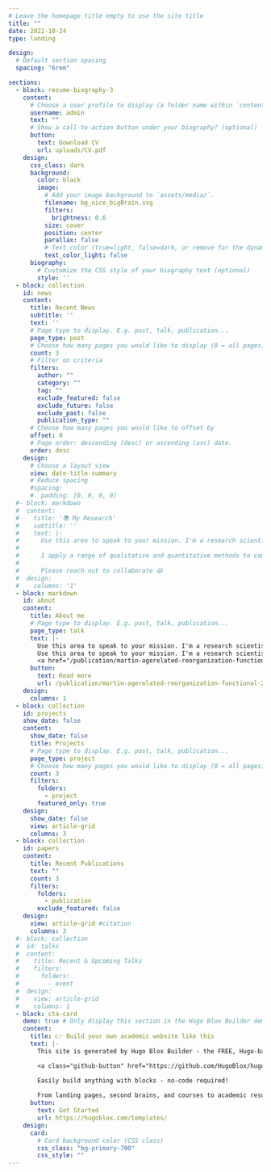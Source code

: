 ```yaml
---
# Leave the homepage title empty to use the site title
title: ""
date: 2022-10-24
type: landing

design:
  # Default section spacing
  spacing: "6rem"

sections:
  - block: resume-biography-3
    content:
      # Choose a user profile to display (a folder name within `content/authors/`)
      username: admin
      text: ""
      # Show a call-to-action button under your biography? (optional)
      button:
        text: Download CV
        url: uploads/CV.pdf
    design:
      css_class: dark
      background:
        color: black
        image:
          # Add your image background to `assets/media/`.
          filename: bg_nice_bigBrain.svg
          filters:
            brightness: 0.6
          size: cover
          position: center
          parallax: false
          # Text color (true=light, false=dark, or remove for the dynamic theme color).
          text_color_light: false
      biography:
        # Customize the CSS style of your biography text (optional)
        style: ''
  - block: collection
    id: news
    content:
      title: Recent News
      subtitle: ''
      text: ''
      # Page type to display. E.g. post, talk, publication...
      page_type: post
      # Choose how many pages you would like to display (0 = all pages)
      count: 3
      # Filter on criteria
      filters:
        author: ""
        category: ""
        tag: ""
        exclude_featured: false
        exclude_future: false
        exclude_past: false
        publication_type: ""
      # Choose how many pages you would like to offset by
      offset: 0
      # Page order: descending (desc) or ascending (asc) date.
      order: desc
    design:
      # Choose a layout view
      view: date-title-summary
      # Reduce spacing
      #spacing:
      #  padding: [0, 0, 0, 0]
  #- block: markdown
  #  content:
  #    title: '📚 My Research'
  #    subtitle: ''
  #    text: |-
  #      Use this area to speak to your mission. I'm a research scientist in the Moonshot team at DeepMind. I blog about machine learning, deep learning, and moonshots.
  #
  #      I apply a range of qualitative and quantitative methods to comprehensively investigate the role of science and technology in the economy.
  #      
  #      Please reach out to collaborate 😃
  #  design:
  #    columns: '1'
  - block: markdown
    id: about
    content:
      title: About me
      # Page type to display. E.g. post, talk, publication...
      page_type: talk
      text: |-
        Use this area to speak to your mission. I'm a research scientist in the Moonshot team at DeepMind. I blog about machine learning, deep learning, and moonshots.
        Use this area to speak to your mission. I'm a research scientist in the Moonshot team at DeepMind. I blog about machine learning, deep learning, and moonshots.
        <a href="/publication/martin-agerelated-reorganization-functional-2023/" class="btn">Read more</a>
      button:
        text: Read more
        url: /publication/martin-agerelated-reorganization-functional-2023/
    design:
      columns: 1
  - block: collection
    id: projects
    show_date: false
    content:
      show_date: false
      title: Projects
      # Page type to display. E.g. post, talk, publication...
      page_type: project
      # Choose how many pages you would like to display (0 = all pages)
      count: 3
      filters:
        folders:
          - project
        featured_only: true
    design:
      show_date: false
      view: article-grid
      columns: 3
  - block: collection
    id: papers
    content:
      title: Recent Publications
      text: ""
      count: 3
      filters:
        folders:
          - publication
        exclude_featured: false
    design:
      view: article-grid #citation
      columns: 3
  #- block: collection
  #  id: talks
  #  content:
  #    title: Recent & Upcoming Talks
  #    filters:
  #      folders:
  #        - event
  #  design:
  #    view: article-grid
  #    columns: 1
  - block: cta-card
    demo: true # Only display this section in the Hugo Blox Builder demo site
    content:
      title: 👉 Build your own academic website like this
      text: |-
        This site is generated by Hugo Blox Builder - the FREE, Hugo-based open source website builder trusted by 250,000+ academics like you.

        <a class="github-button" href="https://github.com/HugoBlox/hugo-blox-builder" data-color-scheme="no-preference: light; light: light; dark: dark;" data-icon="octicon-star" data-size="large" data-show-count="true" aria-label="Star HugoBlox/hugo-blox-builder on GitHub">Star</a>

        Easily build anything with blocks - no-code required!
        
        From landing pages, second brains, and courses to academic resumés, conferences, and tech blogs.
      button:
        text: Get Started
        url: https://hugoblox.com/templates/
    design:
      card:
        # Card background color (CSS class)
        css_class: "bg-primary-700"
        css_style: ""
---
```

